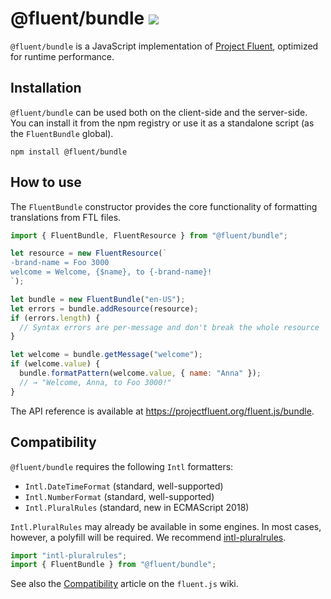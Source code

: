 # @fluent/bundle ![](https://github.com/projectfluent/fluent.js/workflows/test/badge.svg)

`@fluent/bundle` is a JavaScript implementation of
[Project Fluent][Project Fluent], optimized for runtime performance.

[project fluent]: https://projectfluent.org

## Installation

`@fluent/bundle` can be used both on the client-side and the server-side. You
can install it from the npm registry or use it as a standalone script (as the
`FluentBundle` global).

    npm install @fluent/bundle

## How to use

The `FluentBundle` constructor provides the core functionality of formatting
translations from FTL files.

```javascript
import { FluentBundle, FluentResource } from "@fluent/bundle";

let resource = new FluentResource(`
-brand-name = Foo 3000
welcome = Welcome, {$name}, to {-brand-name}!
`);

let bundle = new FluentBundle("en-US");
let errors = bundle.addResource(resource);
if (errors.length) {
  // Syntax errors are per-message and don't break the whole resource
}

let welcome = bundle.getMessage("welcome");
if (welcome.value) {
  bundle.formatPattern(welcome.value, { name: "Anna" });
  // → "Welcome, Anna, to Foo 3000!"
}
```

The API reference is available at https://projectfluent.org/fluent.js/bundle.

## Compatibility

`@fluent/bundle` requires the following `Intl` formatters:

- `Intl.DateTimeFormat` (standard, well-supported)
- `Intl.NumberFormat` (standard, well-supported)
- `Intl.PluralRules` (standard, new in ECMAScript 2018)

`Intl.PluralRules` may already be available in some engines. In most cases,
however, a polyfill will be required. We recommend
[intl-pluralrules][intl-pluralrules].

```javascript
import "intl-pluralrules";
import { FluentBundle } from "@fluent/bundle";
```

See also the [Compatibility][Compatibility] article on the `fluent.js` wiki.

[intl-pluralrules]: https://www.npmjs.com/package/intl-pluralrules
[compatibility]: https://github.com/projectfluent/fluent.js/wiki/Compatibility
